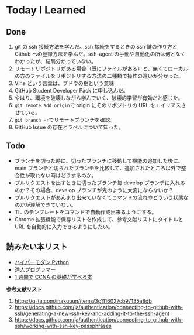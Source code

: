 # Today I Learned

## Done

1. git の ssh 接続方法を学んだ。ssh 接続をするときの ssh 鍵の作り方と Github への登録方法を学んだ。ssh-agent の手動や自動化の所は何となくわかったが、結局分かっていない。
2. リモートリポジトリがある場合（既にファイルがある）と、無くてローカルの方のファイルをリポジトリする方法の二種類で操作の違いが分かった。
3. Vine という言葉は、ブドウの樹という意味
4. GitHub Student Developer Pack に申し込んだ。
5. やはり、環境を破壊しながら学んでいく、破壊的学習が有効だと感じた。
6. `git remote add origin`で origin にそのリポジトリの URL をエイリアスさせている。
7. `git branch -r`でリモートブランチを確認。
8. GitHub Issue の存在とラベルについて知った。

## Todo

- ブランチを切った時に、切ったブランチに移動して機能の追加した後に、main ブランチと切られたブランチを比較して、追加されたところ以外で整合性が取れない時はどうするのか。
- プルリクエストを出すときに切ったブランチ毎 develop ブランチに入れるのか？その場合、develop ブランチが鬼のように大変にならないか？
- プルリクエストがあんまり出来ていなくてコマンドの流れやどういう状態なのかが理解できていない。
- TIL のテンプレートをコマンドで自動作成出来るようにする。
- Chrome 拡張機能で保存リストを作成して、参考文献リストにタイトルと URL を自動的に入力できるようにしたい。

## 読みたい本リスト

- [ハイパーモダン Python](https://www.amazon.co.jp/%E3%83%8F%E3%82%A4%E3%83%91%E3%83%BC%E3%83%A2%E3%83%80%E3%83%B3Python-%E2%80%95%E4%BF%A1%E9%A0%BC%E6%80%A7%E3%81%AE%E9%AB%98%E3%81%84%E3%83%AF%E3%83%BC%E3%82%AF%E3%83%95%E3%83%AD%E3%83%BC%E3%82%92%E6%A7%8B%E7%AF%89%E3%81%99%E3%82%8B%E3%83%A2%E3%83%80%E3%83%B3%E3%83%86%E3%82%AF%E3%83%8B%E3%83%83%E3%82%AF-Claudio-Jolowicz/dp/4814400926/ref=pd_sim_d_sccl_4_7/355-2501544-8779433?psc=1)
- [達人プログラマー](https://www.amazon.co.jp/%E9%81%94%E4%BA%BA%E3%83%97%E3%83%AD%E3%82%B0%E3%83%A9%E3%83%9E%E3%83%BC-%E7%AC%AC2%E7%89%88-%E7%86%9F%E9%81%94%E3%81%AB%E5%90%91%E3%81%91%E3%81%9F%E3%81%82%E3%81%AA%E3%81%9F%E3%81%AE%E6%97%85-David-Thomas/dp/4274226298)
- [1 週間で CCNA の基礎が学べる本](https://www.youtube.com/redirect?event=video_description&redir_token=QUFFLUhqa3daTkw1S2VSNFlPVHdIWW1QOVFFclo3WVA2UXxBQ3Jtc0ttSG9vQm03RktralBUdDMyYTViRkl5WDVPNFAzZEp5U3d0dFNsQThHU0hIb0g5Z0JOMXE2X0swVDNwaFI2N29DbHBTYWhTZ0dJa1pkbHRqV1FpYjV0RmdhT3dNdEwtMlctSEtxSjR4bFc5N0dPeVUtVQ&q=https%3A%2F%2Famzn.to%2F3rxobta&v=o4hgbPBw2a0)

**参考文献リスト**

1. https://qiita.com/inakuuun/items/3c1116027cb97135a8db
2. https://docs.github.com/ja/authentication/connecting-to-github-with-ssh/generating-a-new-ssh-key-and-adding-it-to-the-ssh-agent
3. https://docs.github.com/ja/authentication/connecting-to-github-with-ssh/working-with-ssh-key-passphrases
